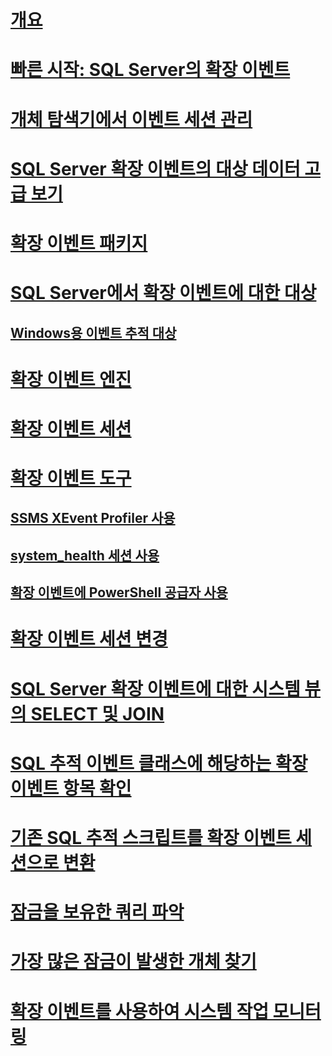# [개요](extended-events.md)  
# [빠른 시작: SQL Server의 확장 이벤트](quick-start-extended-events-in-sql-server.md)  
# [개체 탐색기에서 이벤트 세션 관리](manage-event-sessions-in-the-object-explorer.md)  
# [SQL Server 확장 이벤트의 대상 데이터 고급 보기](advanced-viewing-of-target-data-from-extended-events-in-sql-server.md)  
# [확장 이벤트 패키지](sql-server-extended-events-packages.md)  
# [SQL Server에서 확장 이벤트에 대한 대상](targets-for-extended-events-in-sql-server.md)  
## [Windows용 이벤트 추적 대상](event-tracing-for-windows-target.md)  
# [확장 이벤트 엔진](sql-server-extended-events-engine.md)  
# [확장 이벤트 세션](sql-server-extended-events-sessions.md)  
# [확장 이벤트 도구](extended-events-tools.md)  
## [SSMS XEvent Profiler 사용](use-the-ssms-xe-profiler.md)
## [system_health 세션 사용](use-the-system-health-session.md)  
## [확장 이벤트에 PowerShell 공급자 사용](use-the-powershell-provider-for-extended-events.md)  
# [확장 이벤트 세션 변경](alter-an-extended-events-session.md)  
# [SQL Server 확장 이벤트에 대한 시스템 뷰의 SELECT 및 JOIN](selects-and-joins-from-system-views-for-extended-events-in-sql-server.md)  
# [SQL 추적 이벤트 클래스에 해당하는 확장 이벤트 항목 확인](view-the-extended-events-equivalents-to-sql-trace-event-classes.md)  
# [기존 SQL 추적 스크립트를 확장 이벤트 세션으로 변환](convert-an-existing-sql-trace-script-to-an-extended-events-session.md)  
# [잠금을 보유한 쿼리 파악](determine-which-queries-are-holding-locks.md)  
# [가장 많은 잠금이 발생한 개체 찾기](find-the-objects-that-have-the-most-locks-taken-on-them.md)  
# [확장 이벤트를 사용하여 시스템 작업 모니터링](monitor-system-activity-using-extended-events.md)  
